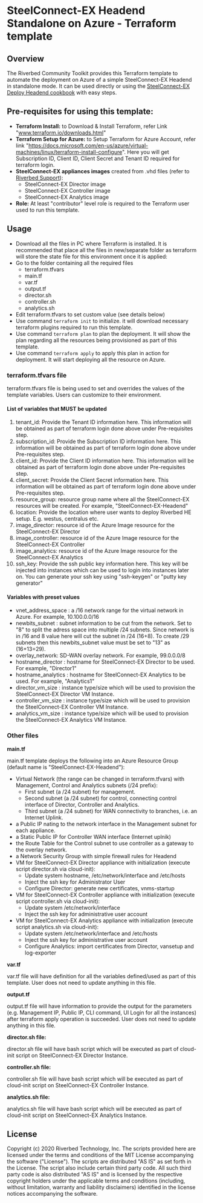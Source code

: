 # SteelConnect-EX Headend Standalone on Azure - Terraform template

## Overview

The Riverbed Community Toolkit provides this Terraform template to automate the deployment on Azure of a simple SteelConnect-EX Headend in standalone mode.
It can be used directly or using the [SteelConnect-EX Deploy Headend cookbook](../../Azure-DeployHeadend) with easy steps.

## Pre-requisites for using this template:

- **Terraform Install:** to Download & Install Terraform, refer Link "www.terraform.io/downloads.html"
- **Terraform Setup for Azure:** to Setup Terraform for Azure Account, refer link "https://docs.microsoft.com/en-us/azure/virtual-machines/linux/terraform-install-configure". Here you will get Subscription ID, Client ID, Client Secret and Tenant ID required for terraform login.
- **SteelConnect-EX appliances images** created from .vhd files (refer to [Riverbed Support](https://support.riverbed.com)):
  - SteelConnect-EX Director image
  - SteelConnect-EX Controller image
  - SteelConnect-EX Analytics image
- **Role:** At least &quot;contributor&quot; level role is required to the Terraform user used to run this template.

## Usage

- Download all the files in PC where Terraform is installed. It is recommended that place all the files in new/separate folder as terraform will store the state file for this environment once it is applied:
- Go to the folder containing all the required files
  - terraform.tfvars
  - main.tf
  - var.tf
  - output.tf
  - director.sh
  - controller.sh
  - analytics.sh
- Edit terraform.tfvars to set custom value (see details below)
- Use command `terraform init` to initialize. it will download necessary terraform plugins required to run this template.
- Use command `terraform plan` to plan the deployment. It will show the plan regarding all the resources being provisioned as part of this template.
- Use command `terraform apply` to apply this plan in action for deployment. It will start deploying all the resource on Azure.

### terraform.tfvars file

terraform.tfvars file is being used to set and overrides the values of the template variables. Users can customize to their environment.

#### List of variables that **MUST** be updated
1. tenant_id: Provide the Tenant ID information here. This information will be obtained as part of terraform login done above under Pre-requisites step.
2. subscription_id: Provide the Subscription ID information here. This information will be obtained as part of terraform login done above under Pre-requisites step.
3. client_id: Provide the Client ID information here. This information will be obtained as part of terraform login done above under Pre-requisites step.
4. client_secret: Provide the Client Secret information here. This information will be obtained as part of terraform login done above under Pre-requisites step.
5. resource_group: resource group name where all the SteelConnect-EX resources will be created. For example, "SteelConnect-EX-Headend"
6. location: Provide the location where user wants to deploy Riverbed HE setup. E.g. westus, centralus etc.
7. image_director: resource id of the Azure Image resource for the SteelConnect-EX Director
8. image_controller: resource id of the Azure Image resource for the SteelConnect-EX Controller
9. image_analytics: resource id of the Azure Image resource for the SteelConnect-EX Analytics
10. ssh_key: Provide the ssh public key information here. This key will be injected into instances which can be used to login into instances later on. You can generate your ssh key using "ssh-keygen" or "putty key generator"

#### Variables with preset values
- vnet_address_space : a /16 network range for the virtual network in Azure. For example, 10.100.0.0/16
- newbits_subnet : subnet information to be cut from the network. Set to "8" to split the adress space into multiple /24 subnets. Since network is in /16 and 8 value here will cut the subnet in /24 (16+8). To create /29 subnets then this newbits_subnet value must be set to "13" as (16+13=29).
- overlay_network: SD-WAN overlay network. For example, 99.0.0.0/8
- hostname_director : hostname for SteelConnect-EX Director to be used. For example, "Director1"
- hostname_analytics : hostname for SteelConnect-EX Analytics to be used. For example, "Analytics1"
- director_vm_size : instance type/size which will be used to provision the SteelConnect-EX Director VM Instance. 
- controller_vm_size : instance type/size which will be used to provision the SteelConnect-EX Controller VM Instance.
- analytics_vm_size : instance type/size which will be used to provision the SteelConnect-EX Analytics VM Instance.

### Other files

**main.tf**

main.tf template deploys the following into an Azure Resource Group (default name is "SteelConnect-EX-Headend"):
- Virtual Network (the range can be changed in terraform.tfvars) with Management, Control and Analytics subnets (/24 prefix):
  - First subnet (a /24 subnet) for management.
  - Second subnet (a /24 subnet) for control, connecting control interface of  Director, Controller and Analytics.
  - Third subnet (a /24 subnet) for WAN connectivity to branches, i.e. an Internet Uplink.
- a Public IP nating to the network interface in the Management subnet for each appliance.
- a Static Public IP for Controller WAN interface (Internet uplnik)
- the Route Table for the Control subnet to use controller as a gateway to the overlay network.
- a Network Security Group with simple firewall rules for Headend
- VM for SteelConnect-EX Director appliance with initialization (execute script director.sh via cloud-init):
  - Update system hostname, /etc/network/interface and /etc/hosts
  - Inject the ssh key for Administrator User
  - Configure Director: generate new certificates, vnms-startup
- VM for SteelConnect-EX Controller appliance with initialization (execute script controller.sh via cloud-init):
  - Update system /etc/network/interface
  - Inject the ssh key for administrative user account
- VM for SteelConnect-EX Analytics appliance with initialization (execute script analytics.sh via cloud-init):
  - Update system /etc/network/interface and /etc/hosts
  - Inject the ssh key for administrative user account
  - Configure Analytics: import certificates from Director, vansetup and log-exporter

**var.tf**

var.tf file will have definition for all the variables defined/used as part of this template. User does not need to update anything in this file.

**output.tf**

output.tf file will have information to provide the output for the parameters (e.g. Management IP, Public IP, CLI command, UI Login for all the instances) after terraform apply operation is succeeded. User does not need to update anything in this file.

**director.sh file:**

director.sh file will have bash script which will be executed as part of cloud-init script on SteelConnect-EX Director Instance.

**controller.sh file:**

controller.sh file will have bash script which will be executed as part of cloud-init script on SteelConnect-EX Controller Instance.

**analytics.sh file:**

analytics.sh file will have bash script which will be executed as part of cloud-init script on SteelConnect-EX Analytics Instance.

## License

Copyright (c) 2020 Riverbed Technology, Inc.
The scripts provided here are licensed under the terms and conditions of the MIT License accompanying the software ("License"). The scripts are distributed "AS IS" as set forth in the License. The script also include certain third party code. All such third party code is also distributed "AS IS" and is licensed by the respective copyright holders under the applicable terms and conditions (including, without limitation, warranty and liability disclaimers) identified in the license notices accompanying the software.
